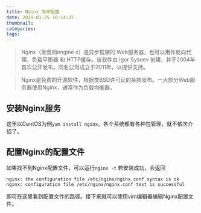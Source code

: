 ```yaml
---
title: Nginx 简单配置
date: 2019-01-25 10:14:37
thumbnail:
categories:
tags:
---
```

> Nginx（发音同engine x）是异步框架的 Web服务器，也可以用作反向代理，负载平衡器 和 HTTP缓存。该软件由 Igor Sysoev 创建，并于2004年首次公开发布。同名公司成立于2011年，以提供支持。

> Nginx是免费的开源软件，根据类BSD许可证的条款发布。一大部分Web服务器使用Nginx，通常作为负载均衡器。

## 安装Nginx服务

这里以CentOS为例`yum install nginx`。各个系统都有各种包管理，就不依次介绍了。

## 配置Nginx的配置文件

如果找不到Nginx配置文件，可以运行`nginx -t`
若安装成功，会返回
```
nginx: the configuration file /etc/nginx/nginx.conf syntax is ok
nginx: configuration file /etc/nginx/nginx.conf test is successful
```
即可在这里看到配置文件的路径。接下来就可以使用vim编辑器编辑Nginx配置文件。